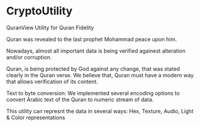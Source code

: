 # CryptoUtility
QuranView Utility for Quran Fidelity

Quran was revealed to the last prophet Mohammad peace upon him. 

Nowadays, almost all important data is being verified againest alteration and/or corruption.

Quran, is being protected by God against any change, that was stated clearly in the Quran verse. We believe that, Quran must have a modern way that allows verification of its content.

Text to byte conversion:
We implemented several encoding options to convert Arabic text of the Quran to numeric stream of data. 

This utility can represnt the data in several ways:
Hex, Texture, Audio, Light & Color representations
